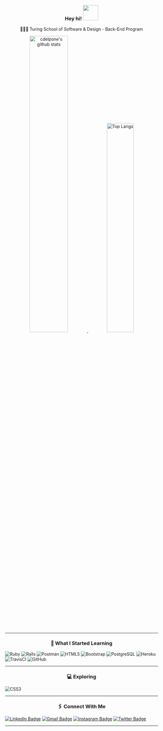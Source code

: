 <h3 align="center">
  Hey hi!
  <img src="https://media.giphy.com/media/mGcNjsfWAjY5AEZNw6/giphy.gif" width="50">
</h3>

<p align="center">
  ‍👩🏻‍💻 Turing School of Software & Design - Back-End Program

</p>

<div align="center" >
<a  href="https://github.com/cdelpone">
<img alt="cdelpone's github stats" width="50%" src="https://github-readme-stats.vercel.app/api?username=cdelpone&show_icons=true&count_private=true&hide_border=true&bg_color=50,e96205,904e99&title_color=fff&text_color=fff&icon_color=f2f2f2" href="https://github.com/cdelpone" />
<img alt="Top Langs" width="42%" src="https://github-readme-stats.vercel.app/api/top-langs/?username=cdelpone&layout=compact&count_private=true&&hide_border=true&bg_color=904e99&title_color=fff&text_color=fff&icon_color=f2f2f2&hide=jupyter%20notebook&langs_count=5" href="https://github.com/cdelpone" />
</a>
<hr></hr>
</div>

<h3 align="center">💾 What I Started Learning</h3>
<p align="center">

![Ruby](https://img.shields.io/badge/ruby-%23CC342D.svg?style=flat&logo=ruby&logoColor=white)
![Rails](https://img.shields.io/badge/rails-%23CC0000.svg?style=flat&logo=ruby-on-rails&logoColor=white)
![Postman](https://img.shields.io/badge/Postman-FF6C37?style=flat&logo=postman&logoColor=red)
![HTML5](https://img.shields.io/badge/-HTML5-E34F26?style=flat&logo=html5&logoColor=white)
![Bootstrap](https://img.shields.io/badge/-Bootstrap-563D7C?style=flat&logo=bootstrap)
![PostgreSQL](https://img.shields.io/badge/-PostgreSQL-336791?style=flat&logo=postgresql)
![Heroku](https://img.shields.io/badge/-Heroku-430098?style=flat&logo=heroku)
![TravisCI](https://img.shields.io/badge/travisci-%232B2F33.svg?style=flat&logo=travis&logoColor=white)
![GitHub](https://img.shields.io/badge/-GitHub-181717?style=flat&logo=github)
<hr></hr>
</div>

<h3 align="center">💻 Exploring</h3>
<p align="center">

![CSS3](https://img.shields.io/badge/-CSS3-1572B6?style=flat&logo=css3)
<hr></hr>


<h3 align="center">🖇 Connect With Me </h3>

[![Linkedin Badge](https://img.shields.io/badge/-cdelpone-0072b1?style=flat&logo=Linkedin&logoColor=white)](https://www.linkedin.com/in/christinadelpone/ "Connect on LinkedIn")
[![Gmail Badge](https://img.shields.io/badge/-cdelpone@gmail.com-c14438?style=flat&logo=Gmail&logoColor=white)](mailto:cdelpone@gmail.com "Connect via Email")
[![Instagram Badge](https://img.shields.io/badge/-cdelpone-C13584?style=flat&logo=Instagram&logoColor=white)](https://www.instagram.com/cdelpone/ "Follow on Instagram")
[![Twitter Badge](https://img.shields.io/badge/-cdelpone-1DA1F2?style=flat&logo=Twitter&logoColor=white)](https://www.instagram.com/cdelpone/ "Follow on Twitter")
<hr></hr>


<!--
**cdelpone/cdelpone** is a ✨ _special_ ✨ repository because its `README.md` (this file) appears on your GitHub profile.

Here are some ideas to get you started:

- 🔭 I’m currently working on ...
- 🌱 I’m currently learning ...
- 👯 I’m looking to collaborate on ...
- 🤔 I’m looking for help with ...
- 💬 Ask me about ...
- 📫 How to reach me: ...
- 😄 Pronouns: ...
- ⚡ Fun fact: ...
[![Spotify](https://novatorem.vercel.app/api/spotify)](https://open.spotify.com/user/12178515106)
![GraphQL](https://img.shields.io/badge/-GraphQL-E10098?style=flat&logo=graphql&logoColor=light-pink)
![Python](https://img.shields.io/badge/python-3670A0?style=flat&logo=python&logoColor=ffdd54)
![CircleCI](https://img.shields.io/badge/circleci-%23161616.svg?style=flat&logo=circleci&logoColor=white)
<a  href="https://github.com/cdelpone">
<img alt="cdelpone's github stats" width="50%" src="https://github-readme-stats.vercel.app/api?username=cdelpone&show_icons=true&count_private=true&hide_border=true&theme=yeblu" href="https://github.com/cdelpone" />
<img alt="Top Langs" width="42%" src="https://github-readme-stats.vercel.app/api/top-langs/?username=cdelpone&layout=compact&count_private=true&&hide_border=true&theme=yeblu&hide=jupyter%20notebook&langs_count=5" href="https://github.com/cdelpone" />
</a>
-->

